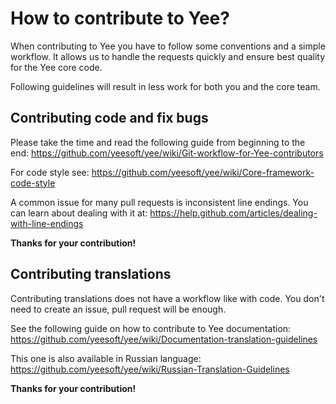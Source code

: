 How to contribute to Yee?
=========================

When contributing to Yee you have to follow some conventions and a simple
workflow. It allows us to handle the requests quickly and ensure best quality
for the Yee core code.

Following guidelines will result in less work for both you and the core team.

Contributing code and fix bugs
------------------------------

Please take the time and read the following guide from beginning to the end:
https://github.com/yeesoft/yee/wiki/Git-workflow-for-Yee-contributors

For code style see:
https://github.com/yeesoft/yee/wiki/Core-framework-code-style

A common issue for many pull requests is inconsistent line endings. You can
learn about dealing with it at:
https://help.github.com/articles/dealing-with-line-endings

**Thanks for your contribution!**

Contributing translations
-------------------------

Contributing translations does not have a workflow like with code. You don't
need to create an issue, pull request will be enough.

See the following guide on how to contribute to Yee documentation:
https://github.com/yeesoft/yee/wiki/Documentation-translation-guidelines

This one is also available in Russian language:
https://github.com/yeesoft/yee/wiki/Russian-Translation-Guidelines

**Thanks for your contribution!**

